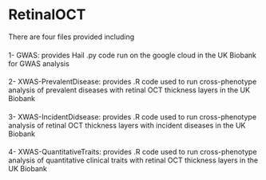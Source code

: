 # RetinalOCT

There are four files provided including 
####
1- GWAS: provides Hail .py code run on the google cloud in the UK Biobank for GWAS analysis

####
2- XWAS-PrevalentDisease: provides .R code used to run cross-phenotype analysis of prevalent diseases with retinal OCT thickness layers in the UK Biobank

####
3- XWAS-IncidentDidsease: provides .R code used to run cross-phenotype analysis of retinal OCT thickness layers with incident diseases in the UK Biobank

####
4- XWAS-QuantitativeTraits: provides .R code used to run cross-phenotype analysis of quantitative clinical traits with retinal OCT thickness layers in the UK Biobank
